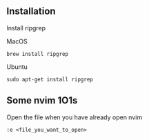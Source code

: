 ## Installation
Install ripgrep

MacOS
```
brew install ripgrep
```
Ubuntu
```
sudo apt-get install ripgrep
```

## Some nvim 1O1s
Open the file when you have already open nvim
```
:e <file_you_want_to_open>
```
